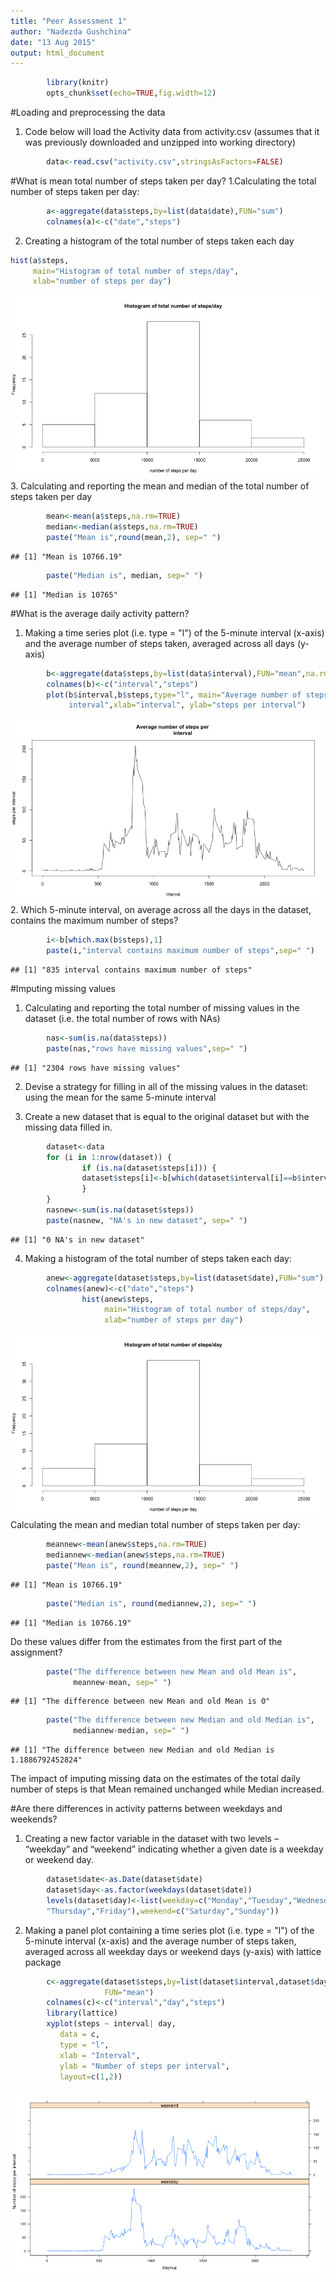 ```yaml
---
title: "Peer Assessment 1"
author: "Nadezda Gushchina"
date: "13 Aug 2015"
output: html_document
---
```



```r
        library(knitr)        
        opts_chunk$set(echo=TRUE,fig.width=12)
```

#Loading and preprocessing the data
1. Code below will load the Activity data from activity.csv (assumes that it was previously downloaded and unzipped into working directory)

```r
        data<-read.csv("activity.csv",stringsAsFactors=FALSE)
```

#What is mean total number of steps taken per day?
1.Calculating the total number of steps taken per day:

```r
        a<-aggregate(data$steps,by=list(data$date),FUN="sum")
        colnames(a)<-c("date","steps")
```
2. Creating a histogram of the total number of steps taken each day

```r
hist(a$steps,
     main="Histogram of total number of steps/day",
     xlab="number of steps per day")
```

![plot of chunk histogram](figure/histogram-1.png) 
3. Calculating and reporting the mean and median of the total number of steps 
taken per day

```r
        mean<-mean(a$steps,na.rm=TRUE)
        median<-median(a$steps,na.rm=TRUE)
        paste("Mean is",round(mean,2), sep=" ")
```

```
## [1] "Mean is 10766.19"
```

```r
        paste("Median is", median, sep=" ")
```

```
## [1] "Median is 10765"
```
#What is the average daily activity pattern?

1. Making a time series plot (i.e. type = "l") of the 5-minute interval (x-axis) 
and the average number of steps taken, averaged across all days (y-axis)

```r
        b<-aggregate(data$steps,by=list(data$interval),FUN="mean",na.rm=TRUE)
        colnames(b)<-c("interval","steps")
        plot(b$interval,b$steps,type="l", main="Average number of steps per 
             interval",xlab="interval", ylab="steps per interval")
```

![plot of chunk interval](figure/interval-1.png) 
2. Which 5-minute interval, on average across all the days in the dataset, 
contains the maximum number of steps?

```r
        i<-b[which.max(b$steps),1]
        paste(i,"interval contains maximum number of steps",sep=" ")
```

```
## [1] "835 interval contains maximum number of steps"
```

#Imputing missing values

1. Calculating and reporting the total number of missing values in the dataset 
(i.e. the total number of rows with NAs)

```r
        nas<-sum(is.na(data$steps))
        paste(nas,"rows have missing values",sep=" ")
```

```
## [1] "2304 rows have missing values"
```

2. Devise a strategy for filling in all of the missing values in the dataset:
using the mean for the same 5-minute interval

3. Create a new dataset that is equal to the original dataset but with the 
missing data filled in.

```r
        dataset<-data
        for (i in 1:nrow(dataset)) {
                if (is.na(dataset$steps[i])) {
                dataset$steps[i]<-b[which(dataset$interval[i]==b$interval),2]
                }
        }
        nasnew<-sum(is.na(dataset$steps))
        paste(nasnew, "NA's in new dataset", sep=" ")
```

```
## [1] "0 NA's in new dataset"
```


4. Making a histogram of the total number of steps taken each day:

```r
        anew<-aggregate(dataset$steps,by=list(dataset$date),FUN="sum")
        colnames(anew)<-c("date","steps")
                hist(anew$steps,
                     main="Histogram of total number of steps/day",
                     xlab="number of steps per day")
```

![plot of chunk histogramnew](figure/histogramnew-1.png) 
Calculating the mean and median total number of steps taken per day: 

```r
        meannew<-mean(anew$steps,na.rm=TRUE)
        mediannew<-median(anew$steps,na.rm=TRUE)
        paste("Mean is", round(meannew,2), sep=" ")
```

```
## [1] "Mean is 10766.19"
```

```r
        paste("Median is", round(mediannew,2), sep=" ")
```

```
## [1] "Median is 10766.19"
```
Do these values differ from the estimates from the first part of the assignment? 

```r
        paste("The difference between new Mean and old Mean is", 
              meannew-mean, sep=" ")
```

```
## [1] "The difference between new Mean and old Mean is 0"
```

```r
        paste("The difference between new Median and old Median is", 
              mediannew-median, sep=" ")
```

```
## [1] "The difference between new Median and old Median is 1.1886792452824"
```
The impact of imputing missing data on the estimates of the total daily number of 
steps is that Mean remained unchanged while Median increased. 

#Are there differences in activity patterns between weekdays and weekends?

1. Creating a new factor variable in the dataset with two levels – “weekday” and 
“weekend” indicating whether a given date is a weekday or weekend day.

```r
        dataset$date<-as.Date(dataset$date)
        dataset$day<-as.factor(weekdays(dataset$date))
        levels(dataset$day)<-list(weekday=c("Monday","Tuesday","Wednesday",
        "Thursday","Friday"),weekend=c("Saturday","Sunday"))
```

2. Making a panel plot containing a time series plot (i.e. type = "l") of the 
5-minute interval (x-axis) and the average number of steps taken, averaged 
across all weekday days or weekend days (y-axis) with lattice package


```r
        c<-aggregate(dataset$steps,by=list(dataset$interval,dataset$day),
                     FUN="mean")
        colnames(c)<-c("interval","day","steps")
        library(lattice)
        xyplot(steps ~ interval| day, 
           data = c,
           type = "l",
           xlab = "Interval",
           ylab = "Number of steps per interval",
           layout=c(1,2))
```

![plot of chunk weekdaysplot](figure/weekdaysplot-1.png) 
